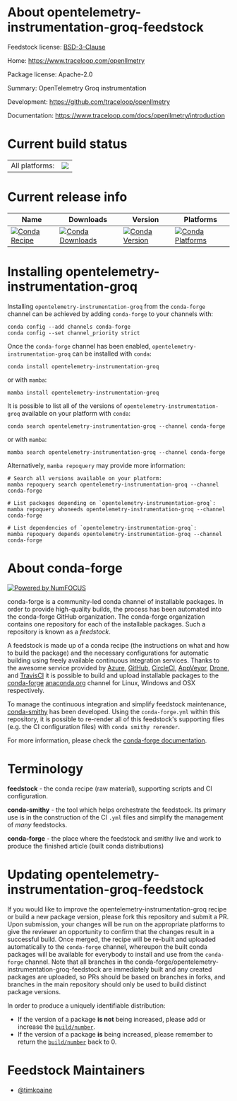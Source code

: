About opentelemetry-instrumentation-groq-feedstock
==================================================

Feedstock license: [BSD-3-Clause](https://github.com/conda-forge/opentelemetry-instrumentation-groq-feedstock/blob/main/LICENSE.txt)

Home: https://www.traceloop.com/openllmetry

Package license: Apache-2.0

Summary: OpenTelemetry Groq instrumentation

Development: https://github.com/traceloop/openllmetry

Documentation: https://www.traceloop.com/docs/openllmetry/introduction

Current build status
====================


<table><tr><td>All platforms:</td>
    <td>
      <a href="https://dev.azure.com/conda-forge/feedstock-builds/_build/latest?definitionId=25147&branchName=main">
        <img src="https://dev.azure.com/conda-forge/feedstock-builds/_apis/build/status/opentelemetry-instrumentation-groq-feedstock?branchName=main">
      </a>
    </td>
  </tr>
</table>

Current release info
====================

| Name | Downloads | Version | Platforms |
| --- | --- | --- | --- |
| [![Conda Recipe](https://img.shields.io/badge/recipe-opentelemetry--instrumentation--groq-green.svg)](https://anaconda.org/conda-forge/opentelemetry-instrumentation-groq) | [![Conda Downloads](https://img.shields.io/conda/dn/conda-forge/opentelemetry-instrumentation-groq.svg)](https://anaconda.org/conda-forge/opentelemetry-instrumentation-groq) | [![Conda Version](https://img.shields.io/conda/vn/conda-forge/opentelemetry-instrumentation-groq.svg)](https://anaconda.org/conda-forge/opentelemetry-instrumentation-groq) | [![Conda Platforms](https://img.shields.io/conda/pn/conda-forge/opentelemetry-instrumentation-groq.svg)](https://anaconda.org/conda-forge/opentelemetry-instrumentation-groq) |

Installing opentelemetry-instrumentation-groq
=============================================

Installing `opentelemetry-instrumentation-groq` from the `conda-forge` channel can be achieved by adding `conda-forge` to your channels with:

```
conda config --add channels conda-forge
conda config --set channel_priority strict
```

Once the `conda-forge` channel has been enabled, `opentelemetry-instrumentation-groq` can be installed with `conda`:

```
conda install opentelemetry-instrumentation-groq
```

or with `mamba`:

```
mamba install opentelemetry-instrumentation-groq
```

It is possible to list all of the versions of `opentelemetry-instrumentation-groq` available on your platform with `conda`:

```
conda search opentelemetry-instrumentation-groq --channel conda-forge
```

or with `mamba`:

```
mamba search opentelemetry-instrumentation-groq --channel conda-forge
```

Alternatively, `mamba repoquery` may provide more information:

```
# Search all versions available on your platform:
mamba repoquery search opentelemetry-instrumentation-groq --channel conda-forge

# List packages depending on `opentelemetry-instrumentation-groq`:
mamba repoquery whoneeds opentelemetry-instrumentation-groq --channel conda-forge

# List dependencies of `opentelemetry-instrumentation-groq`:
mamba repoquery depends opentelemetry-instrumentation-groq --channel conda-forge
```


About conda-forge
=================

[![Powered by
NumFOCUS](https://img.shields.io/badge/powered%20by-NumFOCUS-orange.svg?style=flat&colorA=E1523D&colorB=007D8A)](https://numfocus.org)

conda-forge is a community-led conda channel of installable packages.
In order to provide high-quality builds, the process has been automated into the
conda-forge GitHub organization. The conda-forge organization contains one repository
for each of the installable packages. Such a repository is known as a *feedstock*.

A feedstock is made up of a conda recipe (the instructions on what and how to build
the package) and the necessary configurations for automatic building using freely
available continuous integration services. Thanks to the awesome service provided by
[Azure](https://azure.microsoft.com/en-us/services/devops/), [GitHub](https://github.com/),
[CircleCI](https://circleci.com/), [AppVeyor](https://www.appveyor.com/),
[Drone](https://cloud.drone.io/welcome), and [TravisCI](https://travis-ci.com/)
it is possible to build and upload installable packages to the
[conda-forge](https://anaconda.org/conda-forge) [anaconda.org](https://anaconda.org/)
channel for Linux, Windows and OSX respectively.

To manage the continuous integration and simplify feedstock maintenance,
[conda-smithy](https://github.com/conda-forge/conda-smithy) has been developed.
Using the ``conda-forge.yml`` within this repository, it is possible to re-render all of
this feedstock's supporting files (e.g. the CI configuration files) with ``conda smithy rerender``.

For more information, please check the [conda-forge documentation](https://conda-forge.org/docs/).

Terminology
===========

**feedstock** - the conda recipe (raw material), supporting scripts and CI configuration.

**conda-smithy** - the tool which helps orchestrate the feedstock.
                   Its primary use is in the construction of the CI ``.yml`` files
                   and simplify the management of *many* feedstocks.

**conda-forge** - the place where the feedstock and smithy live and work to
                  produce the finished article (built conda distributions)


Updating opentelemetry-instrumentation-groq-feedstock
=====================================================

If you would like to improve the opentelemetry-instrumentation-groq recipe or build a new
package version, please fork this repository and submit a PR. Upon submission,
your changes will be run on the appropriate platforms to give the reviewer an
opportunity to confirm that the changes result in a successful build. Once
merged, the recipe will be re-built and uploaded automatically to the
`conda-forge` channel, whereupon the built conda packages will be available for
everybody to install and use from the `conda-forge` channel.
Note that all branches in the conda-forge/opentelemetry-instrumentation-groq-feedstock are
immediately built and any created packages are uploaded, so PRs should be based
on branches in forks, and branches in the main repository should only be used to
build distinct package versions.

In order to produce a uniquely identifiable distribution:
 * If the version of a package **is not** being increased, please add or increase
   the [``build/number``](https://docs.conda.io/projects/conda-build/en/latest/resources/define-metadata.html#build-number-and-string).
 * If the version of a package **is** being increased, please remember to return
   the [``build/number``](https://docs.conda.io/projects/conda-build/en/latest/resources/define-metadata.html#build-number-and-string)
   back to 0.

Feedstock Maintainers
=====================

* [@timkpaine](https://github.com/timkpaine/)

